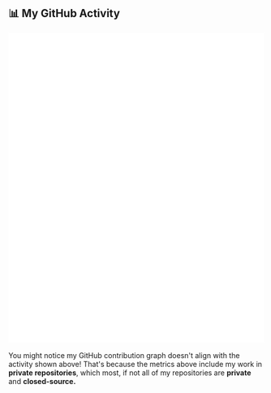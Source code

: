 ## 📊 My GitHub Activity

<!-- GitHub Metrics -->
<p align="center">
  <img src="github-metrics.svg" alt="Metrics" width="1200">
</p>
<!-- End GitHub Metrics -->

You might notice my GitHub contribution graph doesn't align with the activity shown above!
That's because the metrics above include my work in **private repositories**, which most, if not all
of my repositories are **private** and **closed-source.**
